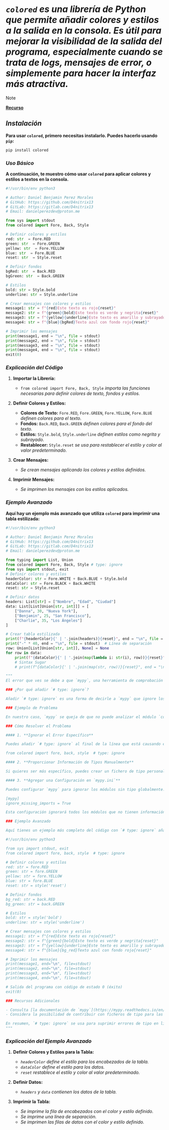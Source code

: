 <!-- Author: Daniel Benjamin Perez Morales -->
<!-- GitHub: https://github.com/D4nitrix13 -->
<!-- GitLab: https://gitlab.com/D4nitrix13 -->
<!-- Email: danielperezdev@proton.me -->

# ***`colored` es una librería de Python que permite añadir colores y estilos a la salida en la consola. Es útil para mejorar la visibilidad de la salida del programa, especialmente cuando se trata de logs, mensajes de error, o simplemente para hacer la interfaz más atractiva.***

> [!NOTE]
> **[Recurso](https://dslackw.gitlab.io/colored/user_guide/user_guide/ "https://dslackw.gitlab.io/colored/user_guide/user_guide/")**

## ***Instalación***

**Para usar `colored`, primero necesitas instalarlo. Puedes hacerlo usando `pip`:**

```bash
pip install colored
```

### ***Uso Básico***

**A continuación, te muestro cómo usar `colored` para aplicar colores y estilos a textos en la consola.**

```python
#!/usr/bin/env python3

# Author: Daniel Benjamin Perez Morales
# GitHub: https://github.com/D4nitrix13
# GitLab: https://gitlab.com/D4nitrix13
# Email: danielperezdev@proton.me

from sys import stdout
from colored import Fore, Back, Style

# Definir colores y estilos
red: str  = Fore.RED
green: str  = Fore.GREEN
yellow: str  = Fore.YELLOW
blue: str  = Fore.BLUE
reset: str  = Style.reset

# Definir fondos
bgRed: str  = Back.RED
bgGreen: str  = Back.GREEN

# Estilos
bold: str = Style.bold
underline: str = Style.underline

# Crear mensajes con colores y estilos
message1: str = f"{red}Este texto es rojo{reset}"
message2: str = f"{green}{bold}Este texto es verde y negrita{reset}"
message3: str = f"{yellow}{underline}Este texto es amarillo y subrayado{reset}"
message4: str = f"{blue}{bgRed}Texto azul con fondo rojo{reset}"

# Imprimir los mensajes
print(message1, end = "\n", file = stdout)
print(message2, end = "\n", file = stdout)
print(message3, end = "\n", file = stdout)
print(message4, end = "\n", file = stdout)
exit(0)
```

### ***Explicación del Código***

1. **Importar la Librería:**
   - `from colored import Fore, Back, Style` *importa las funciones necesarias para definir colores de texto, fondos y estilos.*

2. **Definir Colores y Estilos:**
   - **Colores de Texto:** `Fore.RED`, `Fore.GREEN`, `Fore.YELLOW`, `Fore.BLUE` *definen colores para el texto.*
   - **Fondos:** `Back.RED`, `Back.GREEN` *definen colores para el fondo del texto.*
   - **Estilos:** `Style.bold`, `Style.underline` *definen estilos como negrita y subrayado.*
   - **Restablecer:** `Style.reset` *se usa para restablecer el estilo y color al valor predeterminado.*

3. **Crear Mensajes:**
   - *Se crean mensajes aplicando los colores y estilos definidos.*

4. **Imprimir Mensajes:**
   - *Se imprimen los mensajes con los estilos aplicados.*

### ***Ejemplo Avanzado***

**Aquí hay un ejemplo más avanzado que utiliza `colored` para imprimir una tabla estilizada:**

```python
#!/usr/bin/env python3

# Author: Daniel Benjamin Perez Morales
# GitHub: https://github.com/D4nitrix13
# GitLab: https://gitlab.com/D4nitrix13
# Email: danielperezdev@proton.me

from typing import List, Union
from colored import Fore, Back, Style # type: ignore
from sys import stdout, exit
# Definir colores y estilos
headerColor: str = Fore.WHITE + Back.BLUE + Style.bold
dataColor: str = Fore.BLACK + Back.WHITE
reset: str = Style.reset

# Definir datos
headers: List[str] = ["Nombre", "Edad", "Ciudad"]
data: List[List[Union[str, int]]] = [
    ["Danna", 30, "Nueva York"],
    ["Benjamin", 25, "San Francisco"],
    ["Charlie", 35, "Los Ángeles"]
]

# Crear tabla estilizada
print(f"{headerColor}{' | '.join(headers)}{reset}", end = "\n", file = stdout)
print("-" * 40, end = "\n", file = stdout)  # Línea de separación
row: Union[List[Union[str, int]], None] = None
for row in data:
    print(f"{dataColor}{' | '.join(map(lambda i: str(i), row))}{reset}", end = "\n", file = stdout)
    # Sintax Sugar
    # print(f"{dataColor}{' | '.join(map(str, row))}{reset}", end = "\n", file = stdout)

"""
El error que ves se debe a que `mypy`, una herramienta de comprobación de tipos para Python, no puede encontrar información de tipos para el módulo `colored`. Cuando `mypy` analiza tu código, busca ficheros de tipo (`.pyi`) o marcadores (`py.typed`) que proporcionen información sobre los tipos en módulos externos. Si no puede encontrar estos ficheros o marcadores, emite un error como el que estás viendo.

### ¿Por qué añadir `# type: ignore`?

Añadir `# type: ignore` es una forma de decirle a `mypy` que ignore los errores de tipo en una línea específica de código. Esto es útil cuando sabes que el código es correcto y no deseas que `mypy` muestre errores sobre módulos que no tienen información de tipos disponible.

### Ejemplo de Problema

En nuestro caso, `mypy` se queja de que no puede analizar el módulo `colored` porque falta información de tipos. Esto es común con algunas bibliotecas que no proporcionan sus propios ficheros de tipo ni tienen una compatibilidad completa con `mypy`.

### Cómo Resolver el Problema

#### 1. **Ignorar el Error Específico**

Puedes añadir `# type: ignore` al final de la línea que está causando el error. Esto le dice a `mypy` que ignore los errores de tipo en esa línea.

from colored import fore, back, style  # type: ignore

#### 2. **Proporcionar Información de Tipos Manualmente**

Si quieres ser más específico, puedes crear un fichero de tipo personalizado para proporcionar información sobre los tipos de la biblioteca. Este es un enfoque más avanzado y generalmente se utiliza si el fichero de tipo existente no cubre todos los casos necesarios.

#### 3. **Agregar una Configuración en `mypy.ini`**

Puedes configurar `mypy` para ignorar los módulos sin tipo globalmente. Esto se hace en el fichero de configuración `mypy.ini`:

[mypy]
ignore_missing_imports = True

Esta configuración ignorará todos los módulos que no tienen información de tipos, lo cual puede ser útil si trabajas con muchos módulos de este tipo.

### Ejemplo Avanzado

Aquí tienes un ejemplo más completo del código con `# type: ignore` añadido:

#!/usr/bin/env python3

from sys import stdout, exit
from colored import fore, back, style  # type: ignore

# Definir colores y estilos
red: str = fore.RED
green: str = fore.GREEN
yellow: str = fore.YELLOW
blue: str = fore.BLUE
reset: str = style('reset')

# Definir fondos
bg_red: str = back.RED
bg_green: str = back.GREEN

# Estilos
bold: str = style('bold')
underline: str = style('underline')

# Crear mensajes con colores y estilos
message1: str = f"{red}Este texto es rojo{reset}"
message2: str = f"{green}{bold}Este texto es verde y negrita{reset}"
message3: str = f"{yellow}{underline}Este texto es amarillo y subrayado{reset}"
message4: str = f"{blue}{bg_red}Texto azul con fondo rojo{reset}"

# Imprimir los mensajes
print(message1, end="\n", file=stdout)
print(message2, end="\n", file=stdout)
print(message3, end="\n", file=stdout)
print(message4, end="\n", file=stdout)

# Salida del programa con código de estado 0 (éxito)
exit(0)

### Recursos Adicionales

- Consulta [la documentación de `mypy`](https://mypy.readthedocs.io/en/stable/running_mypy.html#missing-imports) para obtener más detalles sobre cómo manejar módulos sin información de tipos.
- Considera la posibilidad de contribuir con ficheros de tipo para las bibliotecas que utilizas, si es posible.

En resumen, `# type: ignore` se usa para suprimir errores de tipo en líneas específicas donde `mypy` no puede encontrar la información de tipos necesaria. Es una solución rápida cuando se trabaja con bibliotecas que no están totalmente compatibles con las herramientas de verificación de tipos.
"""
```

### ***Explicación del Ejemplo Avanzado***

1. **Definir Colores y Estilos para la Tabla:**
   - *`headerColor` define el estilo para los encabezados de la tabla.*
   - *`dataColor` define el estilo para los datos.*
   - *`reset` restablece el estilo y color al valor predeterminado.*

2. **Definir Datos:**
   - *`headers` y `data` contienen los datos de la tabla.*

3. **Imprimir la Tabla:**
   - *Se imprime la fila de encabezados con el color y estilo definido.*
   - *Se imprime una línea de separación.*
   - *Se imprimen las filas de datos con el color y estilo definido.*
